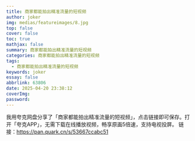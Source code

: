 ```yaml
---
title: 商家都能拍出精准流量的短视频
author: joker
img: medias/featureimages/8.jpg
top: false
cover: false
toc: true
mathjax: false
summary: 商家都能拍出精准流量的短视频
categories: 商家都能拍出精准流量的短视频
tags:
  - 商家都能拍出精准流量的短视频
keywords: joker
essay: false
abbrlink: 63806
date: 2025-04-20 23:38:12
coverImg:
password:
---
```


我用夸克网盘分享了「商家都能拍出精准流量的短视频」，点击链接即可保存。打开「夸克APP」，无需下载在线播放视频，畅享原画5倍速，支持电视投屏。
链接：https://pan.quark.cn/s/53667ccabc51
